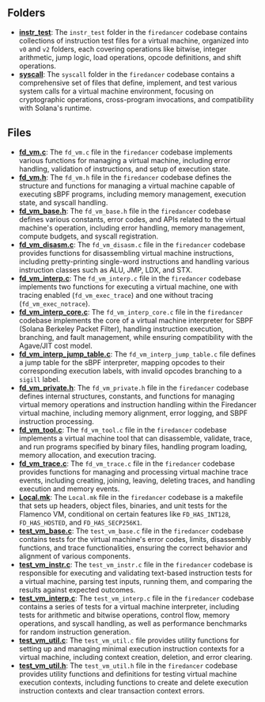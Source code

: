 ## Folders
- **[instr_test](vm/instr_test.driver.md)**: The `instr_test` folder in the `firedancer` codebase contains collections of instruction test files for a virtual machine, organized into `v0` and `v2` folders, each covering operations like bitwise, integer arithmetic, jump logic, load operations, opcode definitions, and shift operations.
- **[syscall](vm/syscall.driver.md)**: The `syscall` folder in the `firedancer` codebase contains a comprehensive set of files that define, implement, and test various system calls for a virtual machine environment, focusing on cryptographic operations, cross-program invocations, and compatibility with Solana's runtime.

## Files
- **[fd_vm.c](vm/fd_vm.c.driver.md)**: The `fd_vm.c` file in the `firedancer` codebase implements various functions for managing a virtual machine, including error handling, validation of instructions, and setup of execution state.
- **[fd_vm.h](vm/fd_vm.h.driver.md)**: The `fd_vm.h` file in the `firedancer` codebase defines the structure and functions for managing a virtual machine capable of executing sBPF programs, including memory management, execution state, and syscall handling.
- **[fd_vm_base.h](vm/fd_vm_base.h.driver.md)**: The `fd_vm_base.h` file in the `firedancer` codebase defines various constants, error codes, and APIs related to the virtual machine's operation, including error handling, memory management, compute budgets, and syscall registration.
- **[fd_vm_disasm.c](vm/fd_vm_disasm.c.driver.md)**: The `fd_vm_disasm.c` file in the `firedancer` codebase provides functions for disassembling virtual machine instructions, including pretty-printing single-word instructions and handling various instruction classes such as ALU, JMP, LDX, and STX.
- **[fd_vm_interp.c](vm/fd_vm_interp.c.driver.md)**: The `fd_vm_interp.c` file in the `firedancer` codebase implements two functions for executing a virtual machine, one with tracing enabled (`fd_vm_exec_trace`) and one without tracing (`fd_vm_exec_notrace`).
- **[fd_vm_interp_core.c](vm/fd_vm_interp_core.c.driver.md)**: The `fd_vm_interp_core.c` file in the `firedancer` codebase implements the core of a virtual machine interpreter for SBPF (Solana Berkeley Packet Filter), handling instruction execution, branching, and fault management, while ensuring compatibility with the Agave/JIT cost model.
- **[fd_vm_interp_jump_table.c](vm/fd_vm_interp_jump_table.c.driver.md)**: The `fd_vm_interp_jump_table.c` file defines a jump table for the sBPF interpreter, mapping opcodes to their corresponding execution labels, with invalid opcodes branching to a `sigill` label.
- **[fd_vm_private.h](vm/fd_vm_private.h.driver.md)**: The `fd_vm_private.h` file in the `firedancer` codebase defines internal structures, constants, and functions for managing virtual memory operations and instruction handling within the Firedancer virtual machine, including memory alignment, error logging, and SBPF instruction processing.
- **[fd_vm_tool.c](vm/fd_vm_tool.c.driver.md)**: The `fd_vm_tool.c` file in the `firedancer` codebase implements a virtual machine tool that can disassemble, validate, trace, and run programs specified by binary files, handling program loading, memory allocation, and execution tracing.
- **[fd_vm_trace.c](vm/fd_vm_trace.c.driver.md)**: The `fd_vm_trace.c` file in the `firedancer` codebase provides functions for managing and processing virtual machine trace events, including creating, joining, leaving, deleting traces, and handling execution and memory events.
- **[Local.mk](vm/Local.mk.driver.md)**: The `Local.mk` file in the `firedancer` codebase is a makefile that sets up headers, object files, binaries, and unit tests for the Flamenco VM, conditional on certain features like `FD_HAS_INT128`, `FD_HAS_HOSTED`, and `FD_HAS_SECP256K1`.
- **[test_vm_base.c](vm/test_vm_base.c.driver.md)**: The `test_vm_base.c` file in the `firedancer` codebase contains tests for the virtual machine's error codes, limits, disassembly functions, and trace functionalities, ensuring the correct behavior and alignment of various components.
- **[test_vm_instr.c](vm/test_vm_instr.c.driver.md)**: The `test_vm_instr.c` file in the `firedancer` codebase is responsible for executing and validating text-based instruction tests for a virtual machine, parsing test inputs, running them, and comparing the results against expected outcomes.
- **[test_vm_interp.c](vm/test_vm_interp.c.driver.md)**: The `test_vm_interp.c` file in the `firedancer` codebase contains a series of tests for a virtual machine interpreter, including tests for arithmetic and bitwise operations, control flow, memory operations, and syscall handling, as well as performance benchmarks for random instruction generation.
- **[test_vm_util.c](vm/test_vm_util.c.driver.md)**: The `test_vm_util.c` file provides utility functions for setting up and managing minimal execution instruction contexts for a virtual machine, including context creation, deletion, and error clearing.
- **[test_vm_util.h](vm/test_vm_util.h.driver.md)**: The `test_vm_util.h` file in the `firedancer` codebase provides utility functions and definitions for testing virtual machine execution contexts, including functions to create and delete execution instruction contexts and clear transaction context errors.
